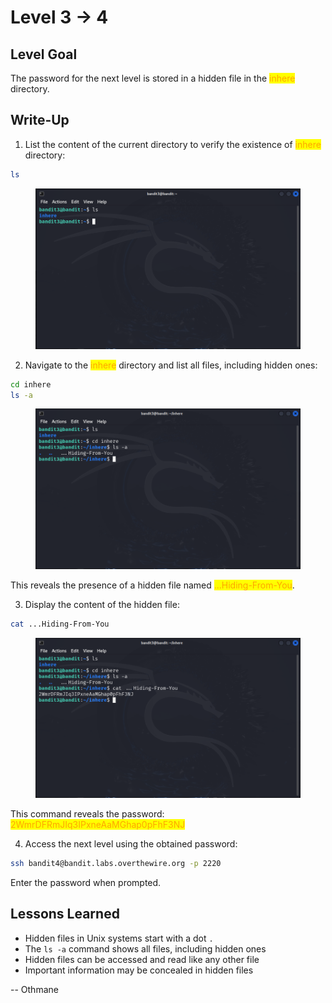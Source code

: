 # Level 3 → 4

## Level Goal

The password for the next level is stored in a hidden file in the <mark style="color:orange;">inhere</mark> directory.



## Write-Up

1. List the content of the current directory to verify the existence of <mark style="color:orange;">inhere</mark> directory:

```sh
ls
```

<figure><img src="../../../../.gitbook/assets/image (3) (1) (1) (1) (1) (1) (1).png" alt="ls"><figcaption></figcaption></figure>

2. Navigate to the <mark style="color:orange;">inhere</mark> directory and list all files, including hidden ones:

```sh
cd inhere
ls -a
```

<figure><img src="../../../../.gitbook/assets/image (1) (1) (1) (1) (1) (1) (1) (1) (1).png" alt="cd inhere &#x26; ls -a"><figcaption></figcaption></figure>

This reveals the presence of a hidden file named <mark style="color:orange;">...Hiding-From-You</mark>.

3. Display the content of the hidden file:

```sh
cat ...Hiding-From-You
```

<figure><img src="../../../../.gitbook/assets/image (3) (1) (1) (1) (1) (1) (1) (1).png" alt="cat ...Hiding-From-You"><figcaption></figcaption></figure>

This command reveals the password: <mark style="color:orange;">2WmrDFRmJIq3IPxneAaMGhap0pFhF3NJ</mark>

4. Access the next level using the obtained password:

```sh
ssh bandit4@bandit.labs.overthewire.org -p 2220
```

Enter the password when prompted.



## Lessons Learned

* Hidden files in Unix systems start with a dot `.`
* The `ls -a` command shows all files, including hidden ones
* Hidden files can be accessed and read like any other file
* Important information may be concealed in hidden files



\-- Othmane



